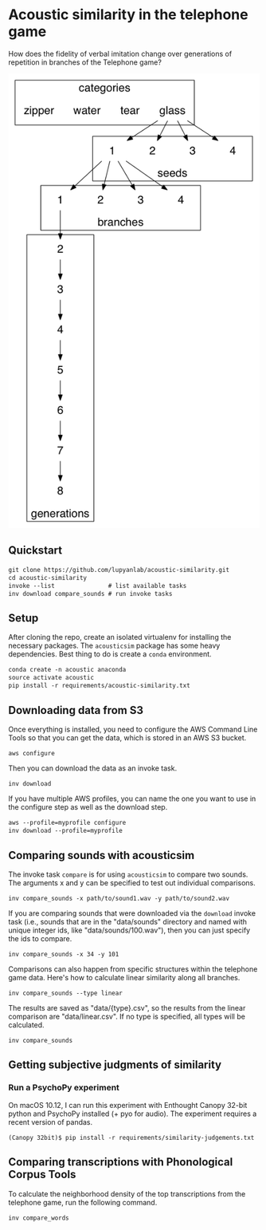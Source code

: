 # Acoustic similarity in the telephone game

How does the fidelity of verbal imitation change over generations of repetition in branches of the Telephone game?

![](/definitions.png)

## Quickstart

    git clone https://github.com/lupyanlab/acoustic-similarity.git
    cd acoustic-similarity
    invoke --list               # list available tasks
    inv download compare_sounds # run invoke tasks

## Setup

After cloning the repo, create an isolated virtualenv for installing the
necessary packages. The `acousticsim` package has some heavy dependencies.
Best thing to do is create a `conda` environment.

    conda create -n acoustic anaconda
    source activate acoustic
    pip install -r requirements/acoustic-similarity.txt

## Downloading data from S3

Once everything is installed, you need to configure the AWS
Command Line Tools so that you can get the data, which is stored in an AWS S3 bucket.

    aws configure

Then you can download the data as an invoke task.

    inv download

If you have multiple AWS profiles, you can name the one you want to use
in the configure step as well as the download step.

    aws --profile=myprofile configure
    inv download --profile=myprofile

## Comparing sounds with acousticsim

The invoke task `compare` is for using `acousticsim` to compare two sounds.
The arguments x and y can be specified to test out individual comparisons.

    inv compare_sounds -x path/to/sound1.wav -y path/to/sound2.wav

If you are comparing sounds that were downloaded via the `download` invoke task (i.e., sounds that are in the "data/sounds" directory and named with unique integer ids, like "data/sounds/100.wav"), then you can just specify the ids to compare.

    inv compare_sounds -x 34 -y 101

Comparisons can also happen from specific structures within the telephone
game data. Here's how to calculate linear similarity along all branches.

    inv compare_sounds --type linear

The results are saved as "data/{type}.csv", so the results from the linear
comparison are "data/linear.csv". If no type is specified, all types will
be calculated.

    inv compare_sounds

## Getting subjective judgments of similarity

### Run a PsychoPy experiment

On macOS 10.12, I can run this experiment with Enthought Canopy 32-bit python and PsychoPy installed (+ pyo for audio). The experiment requires a recent version of pandas.

    (Canopy 32bit)$ pip install -r requirements/similarity-judgements.txt

## Comparing transcriptions with Phonological Corpus Tools

To calculate the neighborhood density of the top transcriptions from the telephone game, run the following command.

    inv compare_words
